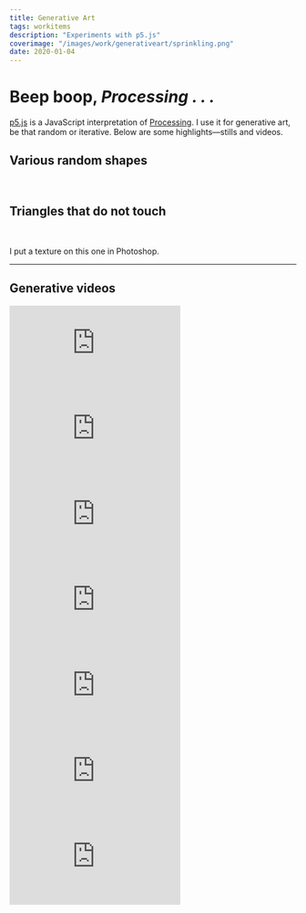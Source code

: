 ```yaml
---
title: Generative Art
tags: workitems
description: "Experiments with p5.js"
coverimage: "/images/work/generativeart/sprinkling.png"
date: 2020-01-04
---
```


# Beep boop, *Processing . . .*

<p><a href="https://p5js.org/">p5.js</a> is a JavaScript interpretation of <a href="https://processing.org/">Processing</a>. I use it for generative art, be that random or iterative. Below are some highlights&mdash;stills and videos.</p>

## Various random shapes
<img src="/images/work/generativeart/sprinkling.png" alt="">
<img src="/images/work/generativeart/symmetrictranslucentcircles.png" alt="">
<img src="/images/work/generativeart/random_cobweb.png" alt="">
<img src="/images/work/generativeart/isotiles.png" alt="">

## Triangles that do not touch

<img src="/images/work/generativeart/creamtriangles.png" alt="">
<img src="/images/work/generativeart/multicolortriangles.png" alt="">
<img src="/images/work/generativeart/multicolortriangles_texture.png" alt="">
<p class="caption">I put a texture on this one in Photoshop.</p>

<hr>

## Generative videos

<iframe src="https://www.youtube.com/embed/PaIZ8VZOHFc?rel=0" frameborder="0" allow="accelerometer; clipboard-write; encrypted-media; gyroscope; picture-in-picture" allowfullscreen></iframe>
<iframe src="https://www.youtube.com/embed/GeTVg2fQj04?rel=0" frameborder="0" allow="accelerometer; clipboard-write; encrypted-media; gyroscope; picture-in-picture" allowfullscreen></iframe>
<iframe src="https://www.youtube.com/embed/WMojLI74TzY?rel=0" frameborder="0" allow="accelerometer; clipboard-write; encrypted-media; gyroscope; picture-in-picture" allowfullscreen></iframe>
<iframe src="https://www.youtube.com/embed/9zK6NTrCyCQ?rel=0" frameborder="0" allow="accelerometer; clipboard-write; encrypted-media; gyroscope; picture-in-picture" allowfullscreen></iframe>
<iframe src="https://www.youtube.com/embed/l2DQ8LC6Zgk?rel=0" frameborder="0" allow="accelerometer; clipboard-write; encrypted-media; gyroscope; picture-in-picture" allowfullscreen></iframe>
<iframe src="https://www.youtube.com/embed/9_oqSD0z9Ws?rel=0" frameborder="0" allow="accelerometer; clipboard-write; encrypted-media; gyroscope; picture-in-picture" allowfullscreen></iframe>
<iframe src="https://www.youtube.com/embed/PakVGaxELKo?rel=0" frameborder="0" allow="accelerometer; clipboard-write; encrypted-media; gyroscope; picture-in-picture" allowfullscreen></iframe>